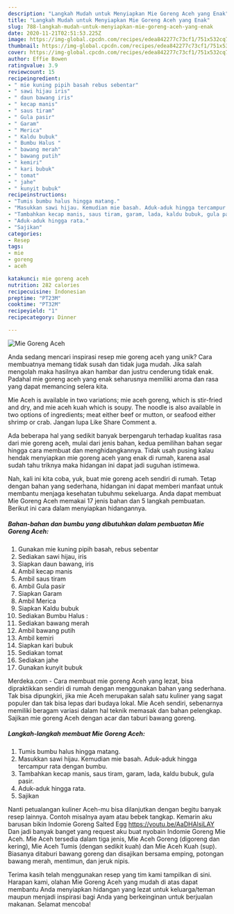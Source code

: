 ```yaml
---
description: "Langkah Mudah untuk Menyiapkan Mie Goreng Aceh yang Enak"
title: "Langkah Mudah untuk Menyiapkan Mie Goreng Aceh yang Enak"
slug: 788-langkah-mudah-untuk-menyiapkan-mie-goreng-aceh-yang-enak
date: 2020-11-21T02:51:53.225Z
image: https://img-global.cpcdn.com/recipes/edea842277c73cf1/751x532cq70/mie-goreng-aceh-foto-resep-utama.jpg
thumbnail: https://img-global.cpcdn.com/recipes/edea842277c73cf1/751x532cq70/mie-goreng-aceh-foto-resep-utama.jpg
cover: https://img-global.cpcdn.com/recipes/edea842277c73cf1/751x532cq70/mie-goreng-aceh-foto-resep-utama.jpg
author: Effie Bowen
ratingvalue: 3.9
reviewcount: 15
recipeingredient:
- " mie kuning pipih basah rebus sebentar"
- " sawi hijau iris"
- " daun bawang iris"
- " kecap manis"
- " saus tiram"
- " Gula pasir"
- " Garam"
- " Merica"
- " Kaldu bubuk"
- " Bumbu Halus "
- " bawang merah"
- " bawang putih"
- " kemiri"
- " kari bubuk"
- " tomat"
- " jahe"
- " kunyit bubuk"
recipeinstructions:
- "Tumis bumbu halus hingga matang."
- "Masukkan sawi hijau. Kemudian mie basah. Aduk-aduk hingga tercampur rata dengan bumbu."
- "Tambahkan kecap manis, saus tiram, garam, lada, kaldu bubuk, gula pasir."
- "Aduk-aduk hingga rata."
- "Sajikan"
categories:
- Resep
tags:
- mie
- goreng
- aceh

katakunci: mie goreng aceh 
nutrition: 282 calories
recipecuisine: Indonesian
preptime: "PT23M"
cooktime: "PT32M"
recipeyield: "1"
recipecategory: Dinner

---
```



![Mie Goreng Aceh](https://img-global.cpcdn.com/recipes/edea842277c73cf1/751x532cq70/mie-goreng-aceh-foto-resep-utama.jpg)

Anda sedang mencari inspirasi resep mie goreng aceh yang unik? Cara membuatnya memang tidak susah dan tidak juga mudah. Jika salah mengolah maka hasilnya akan hambar dan justru cenderung tidak enak. Padahal mie goreng aceh yang enak seharusnya memiliki aroma dan rasa yang dapat memancing selera kita.

Mie Aceh is available in two variations; mie aceh goreng, which is stir-fried and dry, and mie aceh kuah which is soupy. The noodle is also available in two options of ingredients; meat either beef or mutton, or seafood either shrimp or crab. Jangan lupa Like Share Comment a.

Ada beberapa hal yang sedikit banyak berpengaruh terhadap kualitas rasa dari mie goreng aceh, mulai dari jenis bahan, kedua pemilihan bahan segar hingga cara membuat dan menghidangkannya. Tidak usah pusing kalau hendak menyiapkan mie goreng aceh yang enak di rumah, karena asal sudah tahu triknya maka hidangan ini dapat jadi suguhan istimewa.


Nah, kali ini kita coba, yuk, buat mie goreng aceh sendiri di rumah. Tetap dengan bahan yang sederhana, hidangan ini dapat memberi manfaat untuk membantu menjaga kesehatan tubuhmu sekeluarga. Anda dapat membuat Mie Goreng Aceh memakai 17 jenis bahan dan 5 langkah pembuatan. Berikut ini cara dalam menyiapkan hidangannya.

<!--inarticleads1-->

##### Bahan-bahan dan bumbu yang dibutuhkan dalam pembuatan Mie Goreng Aceh:

1. Gunakan  mie kuning pipih basah, rebus sebentar
1. Sediakan  sawi hijau, iris
1. Siapkan  daun bawang, iris
1. Ambil  kecap manis
1. Ambil  saus tiram
1. Ambil  Gula pasir
1. Siapkan  Garam
1. Ambil  Merica
1. Siapkan  Kaldu bubuk
1. Sediakan  Bumbu Halus :
1. Sediakan  bawang merah
1. Ambil  bawang putih
1. Ambil  kemiri
1. Siapkan  kari bubuk
1. Sediakan  tomat
1. Sediakan  jahe
1. Gunakan  kunyit bubuk


Merdeka.com - Cara membuat mie goreng Aceh yang lezat, bisa dipraktikkan sendiri di rumah dengan menggunakan bahan yang sederhana. Tak bisa dipungkiri, jika mie Aceh merupakan salah satu kuliner yang sagat populer dan tak bisa lepas dari budaya lokal. Mie Aceh sendiri, sebenarnya memiliki beragam variasi dalam hal teknik memasak dan bahan pelengkap. Sajikan mie goreng Aceh dengan acar dan taburi bawang goreng. 

<!--inarticleads2-->

##### Langkah-langkah membuat Mie Goreng Aceh:

1. Tumis bumbu halus hingga matang.
1. Masukkan sawi hijau. Kemudian mie basah. Aduk-aduk hingga tercampur rata dengan bumbu.
1. Tambahkan kecap manis, saus tiram, garam, lada, kaldu bubuk, gula pasir.
1. Aduk-aduk hingga rata.
1. Sajikan


Nanti petualangan kuliner Aceh-mu bisa dilanjutkan dengan begitu banyak resep lainnya. Contoh misalnya ayam atau bebek tangkap. Kemarin aku barusan bikin Indomie Goreng Salted Egg https://youtu.be/AaDHAlsiLAY Dan jadi banyak banget yang request aku buat nyobain Indomie Goreng Mie Aceh. Mie Aceh tersedia dalam tiga jenis, Mie Aceh Goreng (digoreng dan kering), Mie Aceh Tumis (dengan sedikit kuah) dan Mie Aceh Kuah (sup). Biasanya ditaburi bawang goreng dan disajikan bersama emping, potongan bawang merah, mentimun, dan jeruk nipis. 

Terima kasih telah menggunakan resep yang tim kami tampilkan di sini. Harapan kami, olahan Mie Goreng Aceh yang mudah di atas dapat membantu Anda menyiapkan hidangan yang lezat untuk keluarga/teman maupun menjadi inspirasi bagi Anda yang berkeinginan untuk berjualan makanan. Selamat mencoba!
